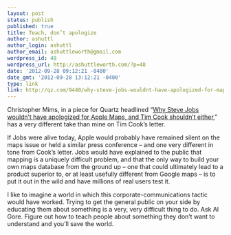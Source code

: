 ```yaml
---
layout: post
status: publish
published: true
title: Teach, don’t apologize
author: ashuttl
author_login: ashuttl
author_email: ashuttleworth@gmail.com
wordpress_id: 48
wordpress_url: http://ashuttleworth.com/?p=48
date: '2012-09-28 09:12:21 -0400'
date_gmt: '2012-09-28 13:12:21 -0400'
type: link
link: http://qz.com/9440/why-steve-jobs-wouldnt-have-apologized-for-maps-and-tim-cook-shouldnt-have-either/
---
```

Christopher Mims, in a piece for Quartz headlined “[Why Steve Jobs wouldn’t have apologized for Apple Maps, and Tim Cook shouldn’t either](http://qz.com/9440/why-steve-jobs-wouldnt-have-apologized-for-maps-and-tim-cook-shouldnt-have-either/),” has a very different take than mine on Tim Cook’s letter.

If Jobs were alive today, Apple would probably have remained silent on the maps issue or held a similar press conference &ndash; and one very different in tone from Cook’s letter. Jobs would have explained to the public that mapping is a uniquely difficult problem, and that the only way to build your own maps database from the ground up &ndash; one that could ultimately lead to a product superior to, or at least usefully different from Google maps &ndash; is to put it out in the wild and have millions of real users test it.

I like to imagine a world in which this corporate-communications tactic would have worked. Trying to get the general public on your side by educating them about something is a very, very difficult thing to do. Ask Al Gore. Figure out how to teach people about something they don’t want to understand and you’ll save the world.

